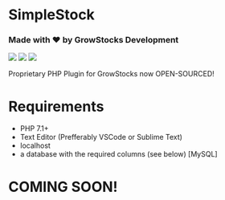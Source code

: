 # SimpleStock
### Made with &hearts; by GrowStocks Development
![](https://img.shields.io/badge/Status-BETA-blue.svg?style=for-the-badge&logo=appveyor)
![](https://img.shields.io/github/issues/MatteuGT/SimpleStock.svg?style=for-the-badge&logo=appveyor)
![](https://img.shields.io/github/license/MatteuGT/SimpleStock.svg?style=for-the-badge&logo=appveyor)

Proprietary PHP Plugin for GrowStocks now OPEN-SOURCED!

# Requirements
* PHP 7.1+
* Text Editor (Prefferably VSCode or Sublime Text)
* localhost
* a database with the required columns (see below) [MySQL]

# COMING SOON!
